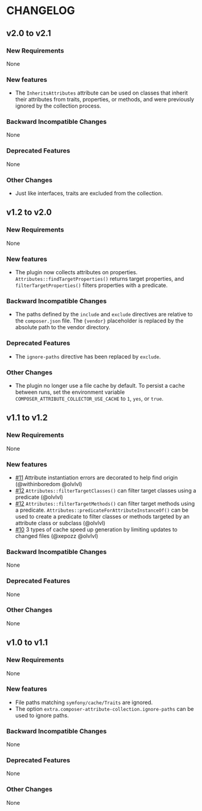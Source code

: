 # CHANGELOG

## v2.0 to v2.1

### New Requirements

None

### New features

- The `InheritsAttributes` attribute can be used on classes that inherit their attributes from traits, properties, or methods, and were previously ignored by the collection process.

### Backward Incompatible Changes

None

### Deprecated Features

None

### Other Changes

- Just like interfaces, traits are excluded from the collection.



## v1.2 to v2.0

### New Requirements

None

### New features

- The plugin now collects attributes on properties. `Attributes::findTargetProperties()` returns target properties, and `filterTargetProperties()` filters properties with a predicate.

### Backward Incompatible Changes

- The paths defined by the `include` and `exclude` directives are relative to the `composer.json` file. The `{vendor}` placeholder is replaced by the absolute path to the vendor directory.

### Deprecated Features

- The `ignore-paths` directive has been replaced by `exclude`.

### Other Changes

- The plugin no longer use a file cache by default. To persist a cache between runs, set the environment variable `COMPOSER_ATTRIBUTE_COLLECTOR_USE_CACHE` to `1`, `yes`, or `true`.



## v1.1 to v1.2

### New Requirements

None

### New features

- [#11](https://github.com/olvlvl/composer-attribute-collector/pull/11) Attribute instantiation errors are decorated to help find origin (@withinboredom @olvlvl)
- [#12](https://github.com/olvlvl/composer-attribute-collector/pull/12) `Attributes::filterTargetClasses()` can filter target classes using a predicate (@olvlvl)
- [#12](https://github.com/olvlvl/composer-attribute-collector/pull/12) `Attributes::filterTargetMethods()` can filter target methods using a predicate. `Attributes::predicateForAttributeInstanceOf()` can be used to create a predicate to filter classes or methods targeted by an attribute class or subclass (@olvlvl)
- [#10](https://github.com/olvlvl/composer-attribute-collector/pull/10) 3 types of cache speed up generation by limiting updates to changed files (@xepozz @olvlvl)

### Backward Incompatible Changes

None

### Deprecated Features

None

### Other Changes

None



## v1.0 to v1.1

### New Requirements

None

### New features

- File paths matching `symfony/cache/Traits` are ignored.
- The option `extra.composer-attribute-collection.ignore-paths` can be used to ignore paths.

### Backward Incompatible Changes

None

### Deprecated Features

None

### Other Changes

None

<!--

## vX.x to vX.x

### New Requirements

None

### New features

None

### Backward Incompatible Changes

None

### Deprecated Features

None

### Other Changes

None

-->
